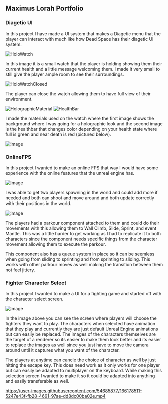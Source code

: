 ## Maximus Lorah Portfolio

### Diagetic UI

In this project I have made a UI system that makes a Diagetic menu that the player can interact with much like how Dead Space has their diagetic UI system.

![HoloWatch](https://user-images.githubusercontent.com/54685877/153337999-712e5b08-1df1-42d8-8c66-68290842b3df.png)

In this image it is a small watch that the player is holding showing them their current health and a little message welcoming them. I made it very small to still give the player ample room to see their surroundings.

![HoloWatchClosed](https://user-images.githubusercontent.com/54685877/153338176-a287f5e5-230a-402a-a252-7254a4529e2f.png)

The player can close the watch allowing them to have full view of their environment.

![HolographicMaterial](https://user-images.githubusercontent.com/54685877/153338386-a8df2213-3cf0-4a35-8f6d-fc2989c43658.png)
![HealthBar](https://user-images.githubusercontent.com/54685877/153338513-9cb2030e-33ad-4c57-bae7-d1e13875c70e.png)

I made the materials used on the watch where the first image shows the background where I was going for a holographic look and the second image is the healthbar that changes color depending on your health state where full is green and near death is red (pictured below).

![image](https://user-images.githubusercontent.com/54685877/153338699-87c82709-1d71-402d-aa16-1218cd300067.png)


### OnlineFPS

In this project I wanted to make an online FPS that way I would have some experience with the online features that the unreal engine has. 

![image](https://user-images.githubusercontent.com/54685877/157775723-3c95b670-d093-4b20-a0aa-4609e1eaa66c.png)

I was able to get two players spawning in the world and could add more if needed and both can shoot and move around and both update correctly with their positions in the world.

![image](https://user-images.githubusercontent.com/54685877/157775879-b8e6cfd5-f6a3-44e1-9c4f-b5fd065b486e.png)

The players had a parkour component attached to them and could do their movements with this allowing them to Wall Climb, Slide, Sprint, and event Mantle. This was a little harder to get working as I had to replicate it to both characters since the component needs specific things from the character movement allowing them to execute the parkour.

This component also has a queue system in place so it can be seemless when going from sliding to sprinting and from sprinting to sliding. This works with other parkour moves as well making the transition between them not feel jittery.

### Fighter Character Select

In this project I wanted to make a UI for a fighting game and started off with the character select screen.

![image](https://user-images.githubusercontent.com/54685877/166177982-2428dfd6-4469-4cfb-9859-a2ecc02d35ad.png)

In the image above you can see the screen where players will choose the fighters they want to play. The characters when selected have animation that they play and currently they are just default Unreal Engine animations but can easily be replaced. The images of the characters themselves are the target of a renderer so its easier to make them look better and its easier to replace the images as well since you just have to move the camera around until it captures what you want of the character.

The players at anytime can cancle the choice of character as well by just hitting the escape key. This does need work as it only works for one player but can easily be adapted to multiplayer on the keyboard. While making this selection screen I wanted to make it so it could be adapted into anything and easily transferable as well.

https://user-images.githubusercontent.com/54685877/166178511-5247e43f-fb28-4661-97ae-dd8dc00ba02e.mp4

